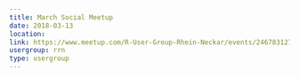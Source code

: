 ```yaml
---
title: March Social Meetup
date: 2018-03-13
location: 
link: https://www.meetup.com/R-User-Group-Rhein-Neckar/events/246783127/
usergroup: rrn
type: usergroup
---
```

